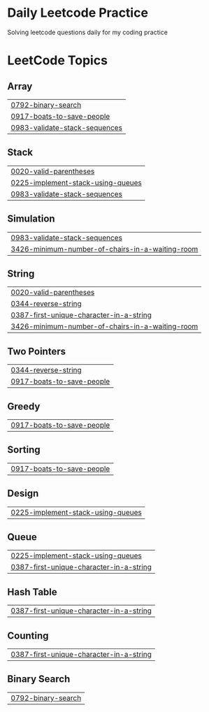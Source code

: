 # Daily Leetcode Practice
Solving leetcode questions daily for my coding practice

<!---LeetCode Topics Start-->
# LeetCode Topics
## Array
|  |
| ------- |
| [0792-binary-search](https://github.com/A5jadAli/leetcode-practice/tree/master/0792-binary-search) |
| [0917-boats-to-save-people](https://github.com/A5jadAli/leetcode-practice/tree/master/0917-boats-to-save-people) |
| [0983-validate-stack-sequences](https://github.com/A5jadAli/leetcode-practice/tree/master/0983-validate-stack-sequences) |
## Stack
|  |
| ------- |
| [0020-valid-parentheses](https://github.com/A5jadAli/leetcode-practice/tree/master/0020-valid-parentheses) |
| [0225-implement-stack-using-queues](https://github.com/A5jadAli/leetcode-practice/tree/master/0225-implement-stack-using-queues) |
| [0983-validate-stack-sequences](https://github.com/A5jadAli/leetcode-practice/tree/master/0983-validate-stack-sequences) |
## Simulation
|  |
| ------- |
| [0983-validate-stack-sequences](https://github.com/A5jadAli/leetcode-practice/tree/master/0983-validate-stack-sequences) |
| [3426-minimum-number-of-chairs-in-a-waiting-room](https://github.com/A5jadAli/leetcode-practice/tree/master/3426-minimum-number-of-chairs-in-a-waiting-room) |
## String
|  |
| ------- |
| [0020-valid-parentheses](https://github.com/A5jadAli/leetcode-practice/tree/master/0020-valid-parentheses) |
| [0344-reverse-string](https://github.com/A5jadAli/leetcode-practice/tree/master/0344-reverse-string) |
| [0387-first-unique-character-in-a-string](https://github.com/A5jadAli/leetcode-practice/tree/master/0387-first-unique-character-in-a-string) |
| [3426-minimum-number-of-chairs-in-a-waiting-room](https://github.com/A5jadAli/leetcode-practice/tree/master/3426-minimum-number-of-chairs-in-a-waiting-room) |
## Two Pointers
|  |
| ------- |
| [0344-reverse-string](https://github.com/A5jadAli/leetcode-practice/tree/master/0344-reverse-string) |
| [0917-boats-to-save-people](https://github.com/A5jadAli/leetcode-practice/tree/master/0917-boats-to-save-people) |
## Greedy
|  |
| ------- |
| [0917-boats-to-save-people](https://github.com/A5jadAli/leetcode-practice/tree/master/0917-boats-to-save-people) |
## Sorting
|  |
| ------- |
| [0917-boats-to-save-people](https://github.com/A5jadAli/leetcode-practice/tree/master/0917-boats-to-save-people) |
## Design
|  |
| ------- |
| [0225-implement-stack-using-queues](https://github.com/A5jadAli/leetcode-practice/tree/master/0225-implement-stack-using-queues) |
## Queue
|  |
| ------- |
| [0225-implement-stack-using-queues](https://github.com/A5jadAli/leetcode-practice/tree/master/0225-implement-stack-using-queues) |
| [0387-first-unique-character-in-a-string](https://github.com/A5jadAli/leetcode-practice/tree/master/0387-first-unique-character-in-a-string) |
## Hash Table
|  |
| ------- |
| [0387-first-unique-character-in-a-string](https://github.com/A5jadAli/leetcode-practice/tree/master/0387-first-unique-character-in-a-string) |
## Counting
|  |
| ------- |
| [0387-first-unique-character-in-a-string](https://github.com/A5jadAli/leetcode-practice/tree/master/0387-first-unique-character-in-a-string) |
## Binary Search
|  |
| ------- |
| [0792-binary-search](https://github.com/A5jadAli/leetcode-practice/tree/master/0792-binary-search) |
<!---LeetCode Topics End-->
